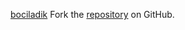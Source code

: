 [bociladik](https://bociladik.pages.dev)
Fork the [repository](https://github.com/lapelive) on GitHub.